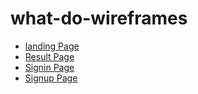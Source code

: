 # what-do-wireframes

- [landing Page](https://thinkful-ei-firefly.github.io/whatdo-wireframe/landingPage/index.html)
- [Result Page](https://thinkful-ei-firefly.github.io/whatdo-wireframe/result-page/index.html)
- [Signin Page](https://thinkful-ei-firefly.github.io/whatdo-wireframe/signInPage/index.html)
- [Signup Page](https://thinkful-ei-firefly.github.io/whatdo-wireframe/signUpPage/index.html)
